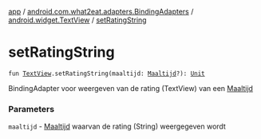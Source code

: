 [app](../../index.md) / [android.com.what2eat.adapters.BindingAdapters](../index.md) / [android.widget.TextView](index.md) / [setRatingString](./set-rating-string.md)

# setRatingString

`fun `[`TextView`](https://developer.android.com/reference/android/widget/TextView.html)`.setRatingString(maaltijd: `[`Maaltijd`](../../android.com.what2eat.model/-maaltijd/index.md)`?): `[`Unit`](https://kotlinlang.org/api/latest/jvm/stdlib/kotlin/-unit/index.html)

BindingAdapter voor weergeven van de rating (TextView) van een [Maaltijd](../../android.com.what2eat.model/-maaltijd/index.md)

### Parameters

`maaltijd` - [Maaltijd](../../android.com.what2eat.model/-maaltijd/index.md) waarvan de rating (String) weergegeven wordt